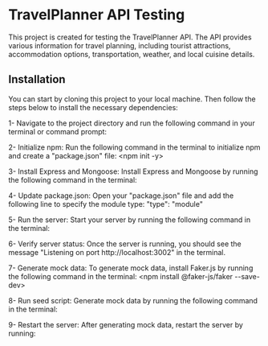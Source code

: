 # TravelPlanner API Testing

This project is created for testing the TravelPlanner API. The API provides various information for travel planning, including tourist attractions, accommodation options, transportation, weather, and local cuisine details.

## Installation

You can start by cloning this project to your local machine. Then follow the steps below to install the necessary dependencies:

1- Navigate to the project directory and run the following command in your terminal or command prompt:
    <npm install>
    
2- Initialize npm: Run the following command in the terminal to initialize npm and create a "package.json" file:
    <npm init -y>
    
3- Install Express and Mongoose: Install Express and Mongoose by running the following command in the terminal:
    <npm install express mongoose>
    
4- Update package.json: Open your "package.json" file and add the following line to specify the module type:
    "type": "module"
    
5- Run the server: Start your server by running the following command in the terminal:
   <node server.js>
   
6- Verify server status: Once the server is running, you should see the message "Listening on port http://localhost:3002" in the terminal. 

7- Generate mock data: To generate mock data, install Faker.js by running the following command in the terminal:
    <npm install @faker-js/faker --save-dev> 
    
8- Run seed script: Generate mock data by running the following command in the terminal:
    <node seedDB.js>
    
9- Restart the server: After generating mock data, restart the server by running:
    <node server.js> 

